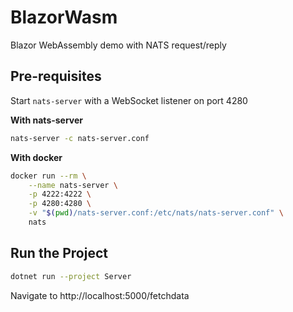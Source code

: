 # BlazorWasm

Blazor WebAssembly demo with NATS request/reply

## Pre-requisites

Start `nats-server` with a WebSocket listener on port 4280

**With nats-server**

```bash
nats-server -c nats-server.conf
```

**With docker**


```bash
docker run --rm \
    --name nats-server \
    -p 4222:4222 \
    -p 4280:4280 \
    -v "$(pwd)/nats-server.conf:/etc/nats/nats-server.conf" \
    nats
```

## Run the Project

```bash
dotnet run --project Server
```

Navigate to http://localhost:5000/fetchdata
